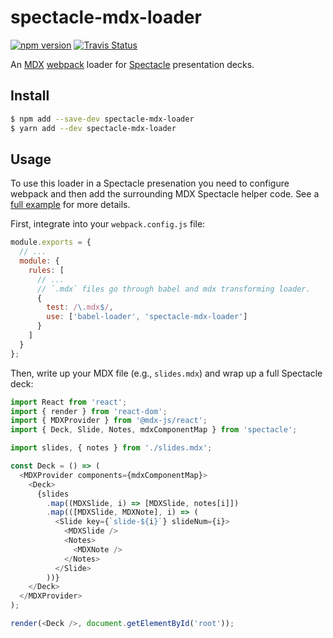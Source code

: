 spectacle-mdx-loader
====================

[![npm version][npm_img]][npm_site]
[![Travis Status][trav_img]][trav_site]

An [MDX][] [webpack][] loader for [Spectacle][] presentation decks.

## Install

```sh
$ npm add --save-dev spectacle-mdx-loader
$ yarn add --dev spectacle-mdx-loader
```

## Usage

To use this loader in a Spectacle presenation you need to configure webpack and then add the surrounding MDX Spectacle helper code. See a [full example](./examples/loader-mdx) for more details.

First, integrate into your `webpack.config.js` file:

```js
module.exports = {
  // ...
  module: {
    rules: [
      // ...
      // `.mdx` files go through babel and mdx transforming loader.
      {
        test: /\.mdx$/,
        use: ['babel-loader', 'spectacle-mdx-loader']
      }
    ]
  }
};
```

Then, write up your MDX file (e.g., `slides.mdx`) and wrap up a full Spectacle deck:

```js
import React from 'react';
import { render } from 'react-dom';
import { MDXProvider } from '@mdx-js/react';
import { Deck, Slide, Notes, mdxComponentMap } from 'spectacle';

import slides, { notes } from './slides.mdx';

const Deck = () => (
  <MDXProvider components={mdxComponentMap}>
    <Deck>
      {slides
        .map((MDXSlide, i) => [MDXSlide, notes[i]])
        .map(([MDXSlide, MDXNote], i) => (
          <Slide key={`slide-${i}`} slideNum={i}>
            <MDXSlide />
            <Notes>
              <MDXNote />
            </Notes>
          </Slide>
        ))}
    </Deck>
  </MDXProvider>
);

render(<Deck />, document.getElementById('root'));
```

[npm_img]: https://badge.fury.io/js/spectacle-mdx-loader.svg
[npm_site]: http://badge.fury.io/js/spectacle-mdx-loader
[trav_img]: https://api.travis-ci.com/FormidableLabs/spectacle-mdx-loader.svg
[trav_site]: https://travis-ci.com/FormidableLabs/spectacle-mdx-loader

[MDX]: https://mdxjs.com/
[webpack]: https://webpack.js.org/
[Spectacle]: https://formidable.com/open-source/spectacle/
[npx]: https://www.npmjs.com/package/npx
